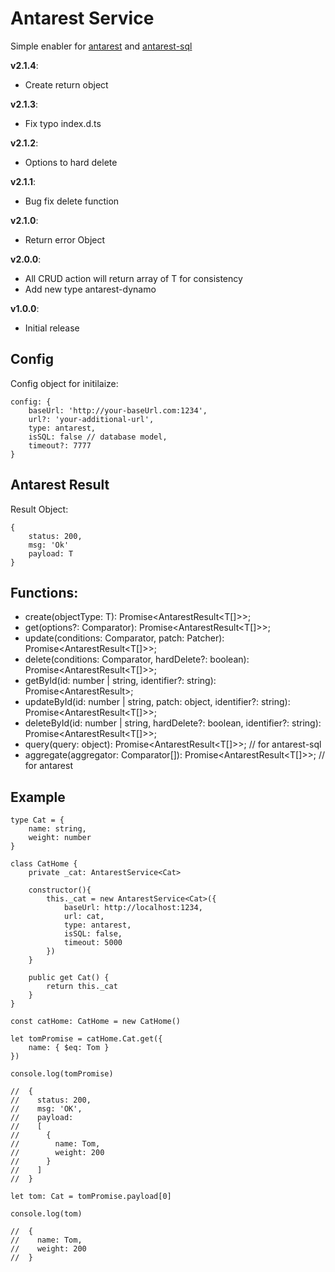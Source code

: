 # Antarest Service
Simple enabler for [antarest](https://github.com/bahasa-ai/antarest) and [antarest-sql](https://github.com/bahasa-ai/antarest-sql)

__v2.1.4__:
- Create return object

__v2.1.3__:
- Fix typo index.d.ts

__v2.1.2__:
- Options to hard delete

__v2.1.1__:
- Bug fix delete function

__v2.1.0__:
- Return error Object

__v2.0.0__:
- All CRUD action will return array of T for consistency
- Add new type antarest-dynamo

__v1.0.0__:
- Initial release

## Config
Config object for initilaize:
```
config: {
    baseUrl: 'http://your-baseUrl.com:1234',
    url?: 'your-additional-url',
    type: antarest,
    isSQL: false // database model,
    timeout?: 7777
}
```

## Antarest Result
Result Object: 
```
{
    status: 200,
    msg: 'Ok'
    payload: T
}
```

## Functions:
- create(objectType: T): Promise<AntarestResult<T[]>>;
- get(options?: Comparator): Promise<AntarestResult<T[]>>;
- update(conditions: Comparator, patch: Patcher): Promise<AntarestResult<T[]>>;
- delete(conditions: Comparator, hardDelete?: boolean): Promise<AntarestResult<T[]>>;
- getById(id: number | string, identifier?: string): Promise<AntarestResult<T>>;
- updateById(id: number | string, patch: object, identifier?: string): Promise<AntarestResult<T[]>>;
- deleteById(id: number | string, hardDelete?: boolean, identifier?: string): Promise<AntarestResult<T[]>>;
- query(query: object): Promise<AntarestResult<T[]>>; // for antarest-sql
- aggregate(aggregator: Comparator[]): Promise<AntarestResult<T[]>>; // for antarest

## Example
```
type Cat = {
    name: string,
    weight: number
}

class CatHome {
    private _cat: AntarestService<Cat>

    constructor(){
        this._cat = new AntarestService<Cat>({
            baseUrl: http://localhost:1234,
            url: cat,
            type: antarest,
            isSQL: false,
            timeout: 5000
        })
    }

    public get Cat() {
        return this._cat
    }
}

const catHome: CatHome = new CatHome()

let tomPromise = catHome.Cat.get({
    name: { $eq: Tom }
})

console.log(tomPromise)

//  { 
//    status: 200,
//    msg: 'OK',
//    payload: 
//    [ 
//      {
//        name: Tom,
//        weight: 200
//      }
//    ]
//  }

let tom: Cat = tomPromise.payload[0]

console.log(tom)

//  {
//    name: Tom,
//    weight: 200
//  }

```